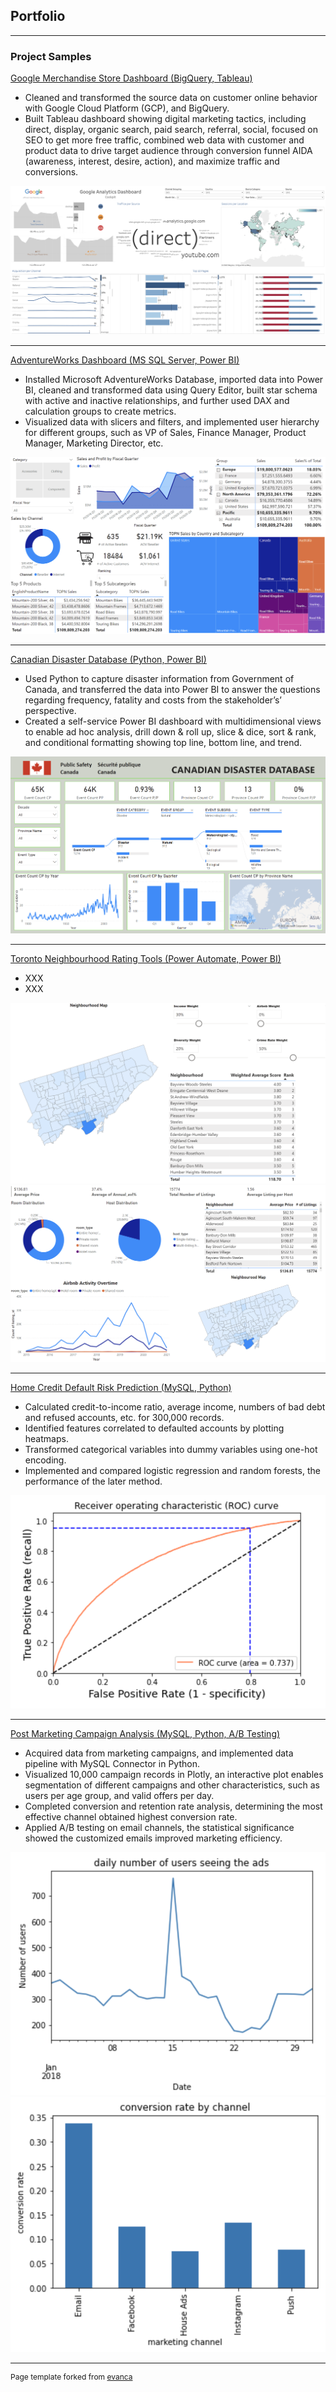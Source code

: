 ## Portfolio

---

### Project Samples

[Google Merchandise Store Dashboard (BigQuery, Tableau)](https://public.tableau.com/app/profile/empfu/viz/GoogleMerchandiseStoreDashboard_16651030161410/GoogleAnalyticsDashboard)
- Cleaned and transformed the source data on customer online behavior with Google Cloud Platform (GCP), and BigQuery.
- Built Tableau dashboard showing digital marketing tactics, including direct, display, organic search, paid search, referral, social, focused on SEO to get more free traffic, combined web data with customer and product data to drive target audience through conversion funnel AIDA (awareness, interest, desire, action), and maximize traffic and conversions.


<img src="images/GMS Dashboard.png?raw=true"/>

---
[AdventureWorks Dashboard (MS SQL Server, Power BI)](https://github.com/empfudata/Projects/tree/main/Power%20BI%20-%20Adventure%20Works)
- Installed Microsoft AdventureWorks Database, imported data into Power BI, cleaned and transformed data using Query Editor, built star schema with active and inactive relationships, and further used DAX and calculation groups to create metrics.
- Visualized data with slicers and filters, and implemented user hierarchy for different groups, such as VP of Sales, Finance Manager, Product Manager, Marketing Director, etc.


<img src="images/AW Dashboard.png?raw=true"/>

---
[Canadian Disaster Database (Python, Power BI)](https://github.com/empfudata/Projects/tree/main/Power%20BI%20-%20Canada%20Disaster%20Database)
- Used Python to capture disaster information from Government of Canada, and transferred the data into Power BI to answer the questions regarding frequency, fatality and costs from the stakeholder’s’ perspective.
-	Created a self-service Power BI dashboard with multidimensional views to enable ad hoc analysis, drill down & roll up, slice & dice, sort & rank, and conditional formatting showing top line, bottom line, and trend.


<img src="images/CDD Dashboard.png?raw=true"/>

---
[Toronto Neighbourhood Rating Tools (Power Automate, Power BI)](https://github.com/empfudata/Projects/tree/main/Power%20BI%20-%20Toronto%20Neighbourhood%20Rating%20Tools)
-	XXX
- XXX


<img src="images/Rating Tool 1.png?raw=true"/>
<img src="images/Rating Tool 2.png?raw=true"/>

---
[Home Credit Default Risk Prediction (MySQL, Python)](https://github.com/empfudata/Projects/tree/main/Python%20-%20Home%20Credit%20Default%20Risk%20Prediction%20)
- Calculated credit-to-income ratio, average income, numbers of bad debt and refused accounts, etc. for 300,000 records.
- Identified features correlated to defaulted accounts by plotting heatmaps.
- Transformed categorical variables into dummy variables using one-hot encoding.
- Implemented and compared logistic regression and random forests, the performance of the later method.


<img src="images/Home Credit.png?raw=true"/>

---
[Post Marketing Campaign Analysis (MySQL, Python, A/B Testing)](https://github.com/empfudata/Projects/tree/main/Python%20-%20Post%20Campaign%20Analytics)
- Acquired data from marketing campaigns, and implemented data pipeline with MySQL Connector in Python.
- Visualized 10,000 campaign records in Plotly, an interactive plot enables segmentation of different campaigns and other characteristics, such as users per age group, and valid offers per day.
- Completed conversion and retention rate analysis, determining the most effective channel obtained highest conversion rate.
- Applied A/B testing on email channels, the statistical significance showed the customized emails improved marketing efficiency.


<img src="images/Post Campaign 1.png?raw=true"/>
<img src="images/Post Campaign 2.png?raw=true"/>



---
<p style="font-size:12px">Page template forked from <a href="https://github.com/evanca/quick-portfolio">evanca</a></p>
<!-- Remove above link if you don't want to attibute -->
